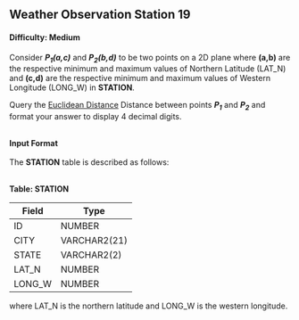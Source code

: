 ## Weather Observation Station 19

#### Difficulty: Medium

Consider ***P<sub>1</sub>(a,c)*** and ***P<sub>2</sub>(b,d)*** to be two points on a 2D plane where **(a,b)** are the respective minimum and maximum values of Northern Latitude (LAT_N) and **(c,d)** are the respective minimum and maximum values of Western Longitude (LONG_W) in **STATION**.

Query the <a href="https://en.wikipedia.org/wiki/Euclidean_distance">Euclidean Distance</a> Distance between points ***P<sub>1</sub>*** and ***P<sub>2</sub>*** and format your answer to display 4 decimal digits.

<br>**Input Format**<br>
<br>The **STATION** table is described as follows:
<br><br>

**Table: STATION**

| Field  | Type         |
| ------ | ------------ |
| ID     | NUMBER       |
| CITY   | VARCHAR2(21) |
| STATE  | VARCHAR2(2)  |
| LAT_N  | NUMBER       |
| LONG_W | NUMBER       |

where LAT_N is the northern latitude and LONG_W is the western longitude.